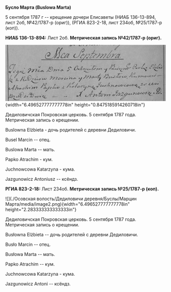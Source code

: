 **Бусло Марта (Buslowa Marta)**

5 сентября 1787 г -- крещение дочери Елисаветы (НИАБ 136-13-894, лист
2об, №42/1787-р (ориг)), (РГИА 823-2-18, лист 234об, №25/1787-р (коп)).

**НИАБ 136-13-894:** Лист 2об. **Метрическая запись №42/1787-р (ориг).**

![](./media/de520def4a1199215e6ce9e15fc0ad1dd9caf4c9.png){width="6.496527777777778in"
height="0.8475185914260718in"}

Дедиловичская Покровская церковь. 5 сентября 1787 года. Метрическая
запись о крещении.

Buslowna Elżbieta - дочь родителей с деревни Дедиловичи.

Busel Marcin -- отец.

Buslowa Marta -- мать.

Papko Atrachim - кум.

Juchnowcowa Katarzyna - кума.

Jazgunowicz Antoniusz -- ксёндз.

**РГИА 823-2-18:** Лист 234об. **Метрическая запись №25/1787-р (коп).**

![](./Осовская волость/Дедиловичи деревня/Буслы/Марцин Марта/media/image2.png){width="6.496527777777778in"
height="2.283333333333333in"}

Дедиловичская Покровская церковь. 5 сентября 1787 года. Метрическая
запись о крещении.

Busłowna Elżbieta -- дочь родителей с деревни Дедиловичи.

Busło Marcin -- отец.

Busłowa Marta -- мать.

Papko Atrachim -- кум.

Juchnowcowa Katarzyna - кума.

Jazgunowicz Antoni -- ксёндз.
